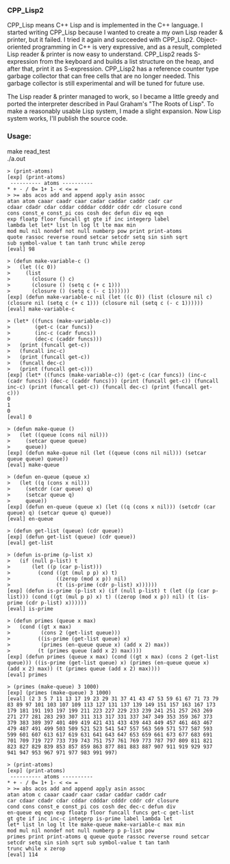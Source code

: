 ### CPP_Lisp2

CPP_Lisp means C++ Lisp and is implemented in the C++ language.
I started writing CPP_Lisp because I wanted to create a my own Lisp reader & printer, but it failed.
I tried it again and succeeded with CPP_Lisp2.
Object-oriented programming in C++ is very expressive, and as a result, completed Lisp reader & printer is now easy to understand.
CPP_Lisp2 reads S-expression from the keyboard and builds a list structure on the heap, and after that, print it as S-expression.
CPP_Lisp2 has a reference counter type garbage collector that can free cells that are no longer needed.
This garbage collector is still experimental and will be tuned for future use.

The Lisp reader & printer managed to work, so I became a little greedy and ported the interpreter described in Paul Graham's "The Roots of Lisp".
To make a reasonably usable Lisp system, I made a slight expansion.
Now Lisp system works, I'll publish the source code.

### Usage:
make read_test  
./a.out  
```
> (print-atoms)
[exp] (print-atoms)
 ---------- atoms ----------
* + - / 0= 1+ 1- < <= =
> >= abs acos add and append apply asin assoc
atan atom caaar caadr caar cadar caddar caddr cadr car
cdaar cdadr cdar cddar cdddar cdddr cddr cdr closure cond
cons const_e const_pi cos cosh dec defun div eq eqn
exp floatp floor funcall gt gte if inc integerp label
lambda let let* list ln log lt lte max min
mod mul nil nondef not null numberp pow print print-atoms
quote rassoc reverse round setcar setcdr setq sin sinh sqrt
sub symbol-value t tan tanh trunc while zerop
[eval] 98

> (defun make-variable-c ()
>   (let ((c 0))
>     (list
>       (closure () c)
>       (closure () (setq c (+ c 1)))
>       (closure () (setq c (- c 1))))))
[exp] (defun make-variable-c nil (let ((c 0)) (list (closure nil c) (closure nil (setq c (+ c 1))) (closure nil (setq c (- c 1))))))
[eval] make-variable-c

> (let* ((funcs (make-variable-c))
>        (get-c (car funcs))
>        (inc-c (cadr funcs))
>        (dec-c (caddr funcs)))
>   (print (funcall get-c))
>   (funcall inc-c)
>   (print (funcall get-c))
>   (funcall dec-c)
>   (print (funcall get-c)))
[exp] (let* ((funcs (make-variable-c)) (get-c (car funcs)) (inc-c (cadr funcs)) (dec-c (caddr funcs))) (print (funcall get-c)) (funcall inc-c) (print (funcall get-c)) (funcall dec-c) (print (funcall get-c)))
0
1
0
[eval] 0

> (defun make-queue ()
>   (let ((queue (cons nil nil)))
>     (setcar queue queue)
>     queue))
[exp] (defun make-queue nil (let ((queue (cons nil nil))) (setcar queue queue) queue))
[eval] make-queue

> (defun en-queue (queue x)
>   (let ((q (cons x nil)))
>     (setcdr (car queue) q)
>     (setcar queue q)
>     queue))
[exp] (defun en-queue (queue x) (let ((q (cons x nil))) (setcdr (car queue) q) (setcar queue q) queue))
[eval] en-queue

> (defun get-list (queue) (cdr queue))
[exp] (defun get-list (queue) (cdr queue))
[eval] get-list

> (defun is-prime (p-list x)
>   (if (null p-list) t
>       (let ((p (car p-list)))
>         (cond ((gt (mul p p) x) t)
>               ((zerop (mod x p)) nil)
>               (t (is-prime (cdr p-list) x))))))
[exp] (defun is-prime (p-list x) (if (null p-list) t (let ((p (car p-list))) (cond ((gt (mul p p) x) t) ((zerop (mod x p)) nil) (t (is-prime (cdr p-list) x))))))
[eval] is-prime

> (defun primes (queue x max)
>   (cond ((gt x max)
>          (cons 2 (get-list queue)))
>         ((is-prime (get-list queue) x)
>          (primes (en-queue queue x) (add x 2) max))
>         (t (primes queue (add x 2) max))))
[exp] (defun primes (queue x max) (cond ((gt x max) (cons 2 (get-list queue))) ((is-prime (get-list queue) x) (primes (en-queue queue x) (add x 2) max)) (t (primes queue (add x 2) max))))
[eval] primes

> (primes (make-queue) 3 1000)
[exp] (primes (make-queue) 3 1000)
[eval] (2 3 5 7 11 13 17 19 23 29 31 37 41 43 47 53 59 61 67 71 73 79 83 89 97 101 103 107 109 113 127 131 137 139 149 151 157 163 167 173 179 181 191 193 197 199 211 223 227 229 233 239 241 251 257 263 269 271 277 281 283 293 307 311 313 317 331 337 347 349 353 359 367 373 379 383 389 397 401 409 419 421 431 433 439 443 449 457 461 463 467 479 487 491 499 503 509 521 523 541 547 557 563 569 571 577 587 593 599 601 607 613 617 619 631 641 643 647 653 659 661 673 677 683 691 701 709 719 727 733 739 743 751 757 761 769 773 787 797 809 811 821 823 827 829 839 853 857 859 863 877 881 883 887 907 911 919 929 937 941 947 953 967 971 977 983 991 997)

> (print-atoms)
[exp] (print-atoms)
 ---------- atoms ----------
* + - / 0= 1+ 1- < <= =
> >= abs acos add and append apply asin assoc
atan atom c caaar caadr caar cadar caddar caddr cadr
car cdaar cdadr cdar cddar cdddar cdddr cddr cdr closure
cond cons const_e const_pi cos cosh dec dec-c defun div
en-queue eq eqn exp floatp floor funcall funcs get-c get-list
gt gte if inc inc-c integerp is-prime label lambda let
let* list ln log lt lte make-queue make-variable-c max min
mod mul nil nondef not null numberp p p-list pow
primes print print-atoms q queue quote rassoc reverse round setcar
setcdr setq sin sinh sqrt sub symbol-value t tan tanh
trunc while x zerop
[eval] 114
```
